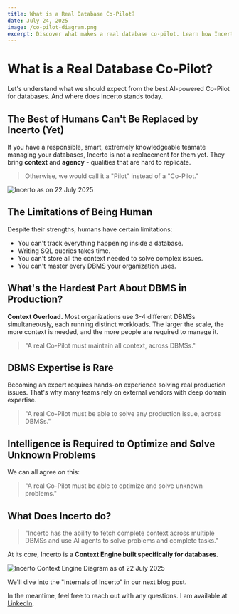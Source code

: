 ```yaml
---
title: What is a Real Database Co-Pilot?
date: July 24, 2025
image: /co-pilot-diagram.png
excerpt: Discover what makes a real database co-pilot. Learn how Incerto's AI-powered context engine maintains database context across multiple DBMS and solves production issues intelligently.
---
```


# What is a Real Database Co-Pilot?

Let's understand what we should expect from the best AI-powered Co-Pilot for databases. And where does Incerto stands today.

## The Best of Humans Can't Be Replaced by Incerto (Yet)

If you have a responsible, smart, extremely knowledgeable teamate managing your databases, Incerto is not a replacement for them yet.
They bring **context** and **agency** - qualities that are hard to replicate.

> Otherwise, we would call it a "Pilot" instead of a "Co-Pilot."

![Incerto as on 22 July 2025](/co-pilot-diagram.png)

## The Limitations of Being Human

Despite their strengths, humans have certain limitations:

- You can't track everything happening inside a database.
- Writing SQL queries takes time.
- You can't store all the context needed to solve complex issues.
- You can't master every DBMS your organization uses.

## What's the Hardest Part About DBMS in Production?

**Context Overload.** Most organizations use 3-4 different DBMSs simultaneously, each running distinct workloads. The larger the scale, the more context is needed, and the more people are required to manage it.

> "A real Co-Pilot must maintain all context, across DBMSs."

## DBMS Expertise is Rare

Becoming an expert requires hands-on experience solving real production issues. That's why many teams rely on external vendors with deep domain expertise.

> "A real Co-Pilot must be able to solve any production issue, across DBMSs."

## Intelligence is Required to Optimize and Solve Unknown Problems

We can all agree on this:

> "A real Co-Pilot must be able to optimize and solve unknown problems."

## What Does Incerto do?

> "Incerto has the ability to fetch complete context across multiple DBMSs and use AI agents to solve problems and complete tasks."

At its core, Incerto is a **Context Engine built specifically for databases**.

![Incerto Context Engine Diagram as of 22 July 2025](/incerto_context_engine.png)

We'll dive into the "Internals of Incerto" in our next blog post.

In the meantime, feel free to reach out with any questions. I am available at [LinkedIn](https://www.linkedin.com/in/anurag-pandey-5a11ba113/).
